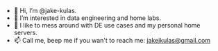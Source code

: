 - 👋 Hi, I’m @jake-kulas.
- 👀 I’m interested in data engineering and home labs.
- 💞️ I like to mess around with DE use cases and my personal home servers.
- 📫 Call me, beep me if you wan't to reach me: jakejkulas@gmail.com